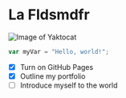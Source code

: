 # La Fldsmdfr

![Image of Yaktocat](https://octodex.github.com/images/yaktocat.png)

``` javascript
var myVar = "Hello, world!";
```

- [x] Turn on GitHub Pages
- [x] Outline my portfolio
- [ ] Introduce myself to the world
